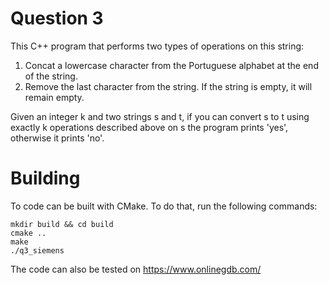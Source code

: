 # Question 3

This C++ program that performs two types of operations on this string:
1. Concat a lowercase character from the Portuguese alphabet at the end of the string.
2. Remove the last character from the string. If the string is empty, it will remain empty.

Given an integer k and two strings s and t, if you can convert s to t using exactly k operations described above on s the program prints 'yes', otherwise it prints 'no'.

# Building

To code can be built with CMake. To do that, run the following commands:

```
mkdir build && cd build
cmake ..
make
./q3_siemens
```

The code can also be tested on https://www.onlinegdb.com/

